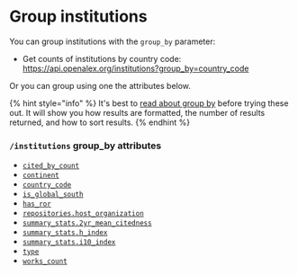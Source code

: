 # Group institutions

You can group institutions with the `group_by` parameter:

*   Get counts of institutions by country code:\
    <https://api.openalex.org/institutions?group_by=country_code>

Or you can group using one the attributes below.

{% hint style="info" %}
It's best to [read about group by](../../how-to-use-the-api/get-groups-of-entities.md) before trying these out. It will show you how results are formatted, the number of results returned, and how to sort results.
{% endhint %}

### `/institutions` group\_by attributes

*   [`cited_by_count`](institution-object.md#cited_by_count)
*   [`continent`](filter-institutions.md#continent)
*   [`country_code`](institution-object.md#country_code)
*   [`is_global_south`](filter-institutions.md#is_global_south)
*   [`has_ror`](filter-institutions.md#has_ror)
*   [`repositories.host_organization`](institution-object.md#repositories)
*   [`summary_stats.2yr_mean_citedness`](institution-object.md#summary_stats)
*   [`summary_stats.h_index`](institution-object.md#summary_stats)
*   [`summary_stats.i10_index`](institution-object.md#summary_stats)
*   [`type`](institution-object.md#type)
*   [`works_count`](institution-object.md#works_count)
